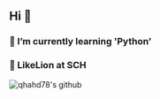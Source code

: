 ## Hi 👋
### 🔭 I’m currently learning 'Python'
### 🦁 LikeLion at SCH
![qhahd78's github](https://github-readme-stats.vercel.app/api?username=qhahd78&show_icons=true)
<!--
**qhahd78/qhahd78** is a ✨ _special_ ✨ repository because its `README.md` (this file) appears on your GitHub profile.

Here are some ideas to get you started:
\
- 🔭 I’m currently working on ...
- 👯 I’m looking to collaborate on ...
- 🤔 I’m looking for help with ...
- 💬 Ask me about ...
- 📫 How to reach me: ...
- 😄 Pronouns: ...
- ⚡ Fun fact: ...
-->
